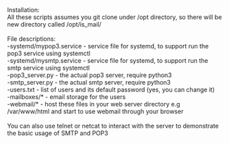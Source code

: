 Installation:<br>
All these scripts assumes you git clone under /opt directory, so there will be new directory called /opt/is_mail/<br>
<br>
File descriptions:<br>
-systemd/mypop3.service - service file for systemd, to support run the pop3 service using systemctl<br>
-systemd/mysmtp.service - service file for systemd, to support run the smtp service using systemctl<br>
-pop3_server.py - the actual pop3 server, require python3<br>
-smtp_server.py - the actual smtp server, require python3<br>
-users.txt - list of users and its default password (yes, you can change it)<br>
-mailboxes/* - email storage for the users<br>
-webmail/* - host these files in your web server directory e.g /var/www/html and start to use webmail through your browser<br>
<br>
You can also use telnet or netcat to interact with the server to demonstrate the basic usage of SMTP and POP3
